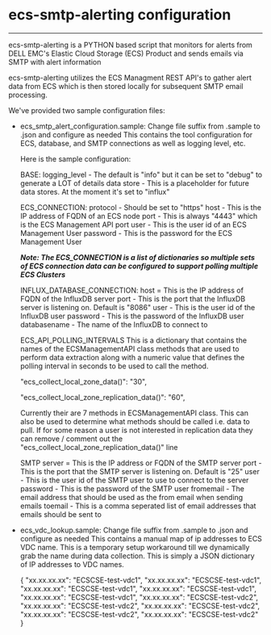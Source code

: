 # ecs-smtp-alerting configuration
----------------------------------------------------------------------------------------------
ecs-smtp-alerting is a PYTHON based script that monitors for alerts from DELL EMC's 
Elastic Cloud Storage (ECS) Product and sends emails via SMTP with alert information

ecs-smtp-alerting utilizes the ECS Managment REST API's to gather alert data from ECS which is 
then stored locally for subsequent SMTP email processing.

We've provided two sample configuration files:

- ecs_smtp_alert_configuration.sample: Change file suffix from .sample to .json and configure as needed
  This contains the tool configuration for ECS, database, and SMTP connections as well as logging level, etc. 
  
  Here is the sample configuration:
  
  BASE:
  logging_level - The default is "info" but it can be set to "debug" to generate a LOT of details
  data store - This is a placeholder for future data stores.  At the moment it's set to "influx"
  
  ECS_CONNECTION:
  protocol - Should be set to "https"
  host - This is the IP address of FQDN of an ECS node
  port - This is always "4443" which is the ECS Management API port
  user - This is the user id of an ECS Management User 
  password - This is the password for the ECS Management User
  
  _**Note: The ECS_CONNECTION is a list of dictionaries so multiple sets of ECS connection data can 
        be configured to support polling multiple ECS Clusters**_
  
  INFLUX_DATABASE_CONNECTION:
  host = This is the IP address of FQDN of the InfluxDB server
  port - This is the port that the InfluxDB server is listening on.  Default is "8086"
  user - This is the user id of the InfluxDB user 
  password - This is the password of the InfluxDB user 
  databasename - The name of the InfluxDB to connect to
  
  ECS_API_POLLING_INTERVALS
  This is a dictionary that contains the names of the ECSManagementAPI class methods that are used to perform 
  data extraction along with a numeric value that defines the polling interval in seconds to be used to call the method.
  
  "ecs_collect_local_zone_data()": "30", 
  
  "ecs_collect_local_zone_replication_data()": "60",
  
  Currently their are 7 methods in ECSManagementAPI class.  This can also be used to determine what methods should be called i.e. data     to pull.  If for some reason a user is not interested in replication data they can remove / comment out the    
  "ecs_collect_local_zone_replication_data()" line
  
  SMTP
    server = This is the IP address or FQDN of the SMTP server
    port - This is the port that the SMTP server is listening on.  Default is "25"
    user - This is the user id of the SMTP user to use to connect to the server
    password - This is the password of the SMTP user 
    fromemail - The email address that should be used as the from email when sending emails
    toemail - This is a comma seperated list of email addresses that emails should be sent to
  
- ecs_vdc_lookup.sample: Change file suffix from .sample to .json and configure as needed
  This contains a manual map of ip addresses to ECS VDC name.  This is a temporary setup workaround till we 
  dynamically grab the name during data collection.  This is simply a JSON dictionary of IP addresses to 
  VDC names.
  
  {
  "xx.xx.xx.xx": "ECSCSE-test-vdc1",
  "xx.xx.xx.xx": "ECSCSE-test-vdc1",
  "xx.xx.xx.xx": "ECSCSE-test-vdc1",
  "xx.xx.xx.xx": "ECSCSE-test-vdc1",
  "xx.xx.xx.xx": "ECSCSE-test-vdc1",
  "xx.xx.xx.xx": "ECSCSE-test-vdc2",
  "xx.xx.xx.xx": "ECSCSE-test-vdc2",
  "xx.xx.xx.xx": "ECSCSE-test-vdc2",
  "xx.xx.xx.xx": "ECSCSE-test-vdc2",
  "xx.xx.xx.xx": "ECSCSE-test-vdc2"
}


